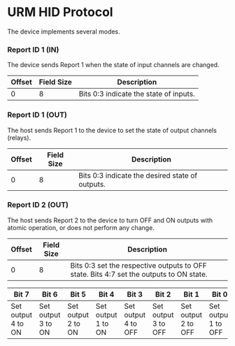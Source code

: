 # URM HID Protocol

The device implements several modes.

### Report ID 1 (IN)

The device sends Report 1 when the state of input channels are changed.

| Offset | Field Size | Description |
| ------ | ---------- | ----------- |
| 0 | 8 | Bits 0:3 indicate the state of inputs. |

### Report ID 1 (OUT)

The host sends Report 1 to the device to set the state of output channels (relays).

| Offset | Field Size | Description |
| ------ | ---------- | ----------- |
| 0 | 8 | Bits 0:3 indicate the desired state of outputs. |

### Report ID 2 (OUT)

The host sends Report 2 to the device to turn OFF and ON outputs with atomic operation, or does not perform any change. 

| Offset | Field Size | Description |
| ------ | ---------- | ----------- |
| 0 | 8 | Bits 0:3 set the respective outputs to OFF state. Bits 4:7 set the outputs to ON state.  |

| Bit 7 | Bit 6 | Bit 5 | Bit 4 | Bit 3 | Bit 2 | Bit 1 | Bit 0 |
| ----- | ----- | ----- | ----- | ----- | ----- | ----- | ----- |
| Set output 4 to ON | Set output 3 to ON | Set output 2 to ON | Set output 1 to ON | Set output 4 to OFF | Set output 3 to OFF | Set output 2 to OFF| Set output 1 to OFF |
